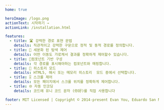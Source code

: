 ```yaml
---
home: true

heroImage: /logo.png
actionText: 시작하기 →
actionLink: /installation.html

features:
  - title: 🛣 강력한 경로 표현 문법
    details: 직관적이고 강력한 구문으로 정적 및 동적 경로를 정의합니다.
  - title: 🛑 세분화 된 탐색 제어
    details: 어떤 이동도 가로채서 결과를 정확하게 제어할수 있습니다. 
  - title: 🧱컴포넌트 기반 구성
    details: 각 경로를 표시해야하는 컴포넌트와 매핑합니다. 
  - title: 🔌 히스토리 모드
    details: HTML5, 해시 또는 메모리 히스토리  모드 중에서 선택합니다.
  - title: 🎚 스크롤 제어
    details: 모든 페이지에서 스크롤 위치를 정확하게 제어합니다.
  - title: 🌐 자동 인코딩
    details: 코드에 유니 코드 문자 (你好)를 직접 사용합니다

footer: MIT Licensed | Copyright © 2014-present Evan You, Eduardo San Martin Morote
---
```


